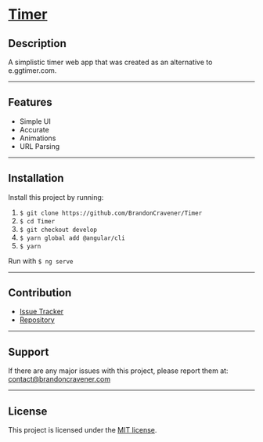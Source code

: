 # [Timer](https://t.brandoncravener.com)

## Description

A simplistic timer web app that was created as an alternative to e.ggtimer.com.

---

## Features

- Simple UI
- Accurate
- Animations
- URL Parsing

---

## Installation

Install this project by running:

1. `$ git clone https://github.com/BrandonCravener/Timer`
2. `$ cd Timer`
3. `$ git checkout develop`
4. `$ yarn global add @angular/cli`
5. `$ yarn`

Run with `$ ng serve`

---

## Contribution

- [Issue Tracker](https://github.com/BrandonCravener/Timer/issues/new)
- [Repository](https://github.com/BrandonCravener/Timer/tree/develop)

---

## Support

If there are any major issues with this project, please report them at: [contact@brandoncravener.com](mailto:contact@brandoncravener.com)

---

## License

This project is licensed under the [MIT license](https://opensource.org/licenses/MIT).
